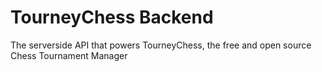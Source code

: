 # TourneyChess Backend

The serverside API that powers TourneyChess, the free and open source Chess Tournament Manager